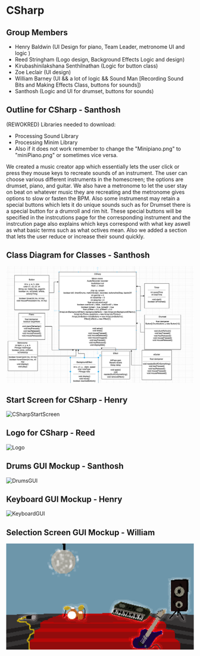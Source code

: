 # CSharp

## Group Members
* Henry Baldwin (UI Design for piano, Team Leader, metronome UI and logic )
* Reed Stringham (Logo design, Background Effects Logic and design) 
* Kirubashinilakshana Senthilnathan (Logic for button class)
* Zoe Leclair (UI design)
* William Barney (UI && a lot of logic && Sound Man [Recording Sound Bits and Making Effects Class, buttons for sounds])
* Santhosh  (Logic and UI for drumset, buttons for sounds)


## Outline for CSharp - Santhosh 
(REWOKRED)
Libraries needed to download:
- Processing Sound Library
- Processing Minim Library
-  Also if it does not work remember to change the "Minipiano.png" to "miniPiano.png" or sometimes vice versa.
  
We created a music creator app which essentially lets the user click or press they mouse keys to recreate sounds of an instrument. The user can choose various different instruments in the homescreen; the options are drumset, piano, and guitar. We also have a metronome to let the user stay on beat on whatever music they are recreating and the metronome gives options to slow or fasten the BPM. Also some instrumenst may retain a special buttons which lets it do unique sounds such as for Drumset there is a special button for a drumroll and rim hit. These special buttons will be specified in the instrcutions page for the corresponding instrument and the instrcution page also explains which keys correspond with what key aswell as what basic terms such as what octives mean. Also we added a section that lets the user reduce or increase their sound quickly.



## Class Diagram for Classes - Santhosh 
![UMLKeyboard](https://github.com/HenryBald/CSharp/blob/main/src/CSharp/data/ClassDiagram.png)

## Start Screen for CSharp - Henry
![CSharpStartScreen](https://github.com/HenryBald/CSharp/blob/main/assets/CSharpStartScreen.png)

## Logo for CSharp - Reed 
![Logo](https://github.com/HenryBald/CSharp/blob/main/assets/NewC%23.png)

## Drums GUI Mockup - Santhosh
![DrumsGUI](https://github.com/HenryBald/CSharp/blob/main/assets/Drums.png)

## Keyboard GUI Mockup - Henry
![KeyboardGUI](https://github.com/HenryBald/CSharp/blob/main/src/CSharp/data/KeyboardGUIFinalVers.png)

## Selection Screen GUI Mockup - William
![SelectionScreenGUI](https://github.com/HenryBald/CSharp/blob/main/src/CSharp/data/selectionScreen1.png)
